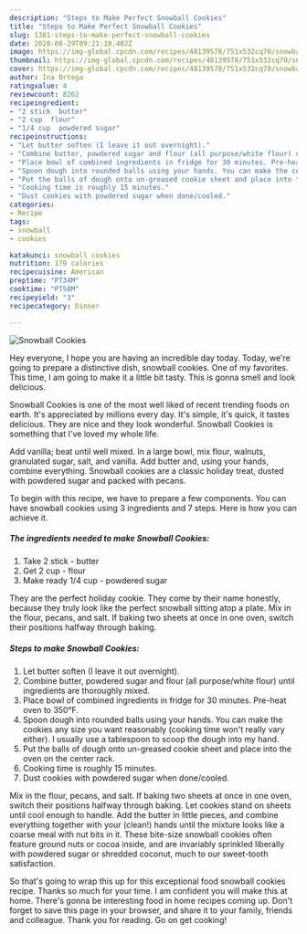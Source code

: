 ```yaml
---
description: "Steps to Make Perfect Snowball Cookies"
title: "Steps to Make Perfect Snowball Cookies"
slug: 1381-steps-to-make-perfect-snowball-cookies
date: 2020-08-29T09:21:10.482Z
image: https://img-global.cpcdn.com/recipes/48139578/751x532cq70/snowball-cookies-recipe-main-photo.jpg
thumbnail: https://img-global.cpcdn.com/recipes/48139578/751x532cq70/snowball-cookies-recipe-main-photo.jpg
cover: https://img-global.cpcdn.com/recipes/48139578/751x532cq70/snowball-cookies-recipe-main-photo.jpg
author: Ina Ortega
ratingvalue: 4
reviewcount: 8262
recipeingredient:
- "2 stick  butter"
- "2 cup  flour"
- "1/4 cup  powdered sugar"
recipeinstructions:
- "Let butter soften (I leave it out overnight)."
- "Combine butter, powdered sugar and flour (all purpose/white flour) until ingredients are thoroughly mixed."
- "Place bowl of combined ingredients in fridge for 30 minutes. Pre-heat oven to 350°F."
- "Spoon dough into rounded balls using your hands. You can make the cookies any size you want reasonably (cooking time won&#39;t really vary either). I usually use a tablespoon to scoop the dough into my hand."
- "Put the balls of dough onto un-greased cookie sheet and place into the oven on the center rack."
- "Cooking time is roughly 15 minutes."
- "Dust cookies with powdered sugar when done/cooled."
categories:
- Recipe
tags:
- snowball
- cookies

katakunci: snowball cookies 
nutrition: 179 calories
recipecuisine: American
preptime: "PT34M"
cooktime: "PT58M"
recipeyield: "3"
recipecategory: Dinner

---
```



![Snowball Cookies](https://img-global.cpcdn.com/recipes/48139578/751x532cq70/snowball-cookies-recipe-main-photo.jpg)

Hey everyone, I hope you are having an incredible day today. Today, we're going to prepare a distinctive dish, snowball cookies. One of my favorites. This time, I am going to make it a little bit tasty. This is gonna smell and look delicious.

Snowball Cookies is one of the most well liked of recent trending foods on earth. It's appreciated by millions every day. It's simple, it's quick, it tastes delicious. They are nice and they look wonderful. Snowball Cookies is something that I've loved my whole life.

Add vanilla; beat until well mixed. In a large bowl, mix flour, walnuts, granulated sugar, salt, and vanilla. Add butter and, using your hands, combine everything. Snowball cookies are a classic holiday treat, dusted with powdered sugar and packed with pecans.


To begin with this recipe, we have to prepare a few components. You can have snowball cookies using 3 ingredients and 7 steps. Here is how you can achieve it.

<!--inarticleads1-->

##### The ingredients needed to make Snowball Cookies:

1. Take 2 stick - butter
1. Get 2 cup - flour
1. Make ready 1/4 cup - powdered sugar


They are the perfect holiday cookie. They come by their name honestly, because they truly look like the perfect snowball sitting atop a plate. Mix in the flour, pecans, and salt. If baking two sheets at once in one oven, switch their positions halfway through baking. 

<!--inarticleads2-->

##### Steps to make Snowball Cookies:

1. Let butter soften (I leave it out overnight).
1. Combine butter, powdered sugar and flour (all purpose/white flour) until ingredients are thoroughly mixed.
1. Place bowl of combined ingredients in fridge for 30 minutes. Pre-heat oven to 350°F.
1. Spoon dough into rounded balls using your hands. You can make the cookies any size you want reasonably (cooking time won&#39;t really vary either). I usually use a tablespoon to scoop the dough into my hand.
1. Put the balls of dough onto un-greased cookie sheet and place into the oven on the center rack.
1. Cooking time is roughly 15 minutes.
1. Dust cookies with powdered sugar when done/cooled.


Mix in the flour, pecans, and salt. If baking two sheets at once in one oven, switch their positions halfway through baking. Let cookies stand on sheets until cool enough to handle. Add the butter in little pieces, and combine everything together with your (clean!) hands until the mixture looks like a coarse meal with nut bits in it. These bite-size snowball cookies often feature ground nuts or cocoa inside, and are invariably sprinkled liberally with powdered sugar or shredded coconut, much to our sweet-tooth satisfaction. 

So that's going to wrap this up for this exceptional food snowball cookies recipe. Thanks so much for your time. I am confident you will make this at home. There's gonna be interesting food in home recipes coming up. Don't forget to save this page in your browser, and share it to your family, friends and colleague. Thank you for reading. Go on get cooking!
